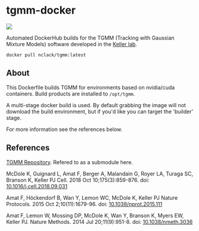 # tgmm-docker

[![](https://images.microbadger.com/badges/version/nclack/tgmm:latest.svg)](https://cloud.docker.com/repository/docker/nclack/tgmm "Docker Hub")

Automated DockerHub builds for the TGMM (Tracking with Gaussian Mixture Models) software developed in the [Keller lab](https://www.janelia.org/lab/keller-lab).

`docker pull nclack/tgmm:latest`

## About

This Dockerfile builds TGMM for environments based on nvidia/cuda containers. Build products are installed to `/opt/tgmm`.

A multi-stage docker build is used.  By default grabbing the image will not download the build environment, but if you'd like you can target the 'builder' stage.

For more information see the references below.

## References

[TGMM Repository](https://bitbucket.org/fernandoamat/tgmm-paper).  Refered to as a submodule here.

McDole K, Guignard L, Amat F, Berger A, Malandain G, Royer LA, Turaga SC, Branson K, Keller PJ
Cell. 2018 Oct 10;175(3):859-876. doi: [10.1016/j.cell.2018.09.031](http://doi.org/10.1016/j.cell.2018.09.031)

Amat F, Höckendorf B, Wan Y, Lemon WC, McDole K, Keller PJ
Nature Protocols. 2015 Oct 2;10(11):1679-96. doi: [10.1038/nprot.2015.111](http://doi.org/10.1038/nprot.2015.111)

Amat F, Lemon W, Mossing DP, McDole K, Wan Y, Branson K, Myers EW, Keller PJ.
Nature Methods. 2014 Jul 20;11(9):951-8. doi: [10.1038/nmeth.3036](http://doi.org/10.1038/nmeth.3036)
